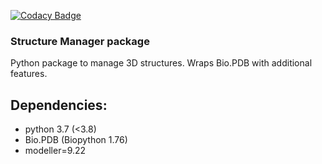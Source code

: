 [![Codacy Badge](https://api.codacy.com/project/badge/Grade/3dbc32af83244f1fba8961cfe059ae37)](https://www.codacy.com/app/jlgelpi/structure_manager?utm_source=mmb.irbbarcelona.org&amp;utm_medium=referral&amp;utm_content=gitlab/BioExcel/structure_manager&amp;utm_campaign=Badge_Grade)

### Structure Manager package
Python package to manage 3D structures. Wraps Bio.PDB with additional features.

## Dependencies:
* python 3.7 (<3.8)
* Bio.PDB (Biopython 1.76)
* modeller=9.22
